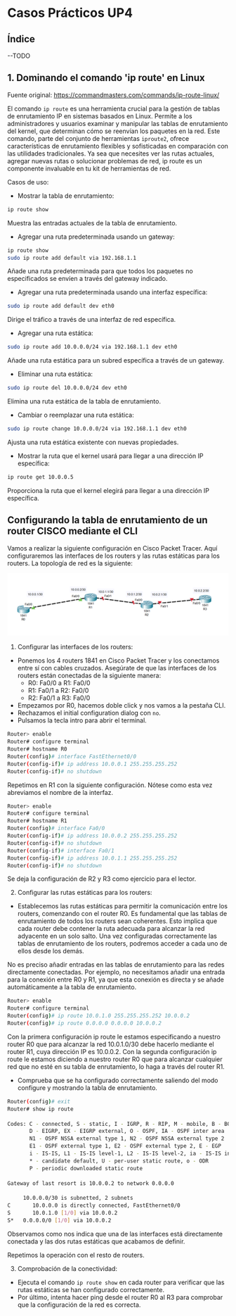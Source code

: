 # Casos Prácticos UP4

## Índice

--TODO

## 1. Dominando el comando 'ip route' en Linux

Fuente original: <https://commandmasters.com/commands/ip-route-linux/>

El comando `ip route` es una herramienta crucial para la gestión de tablas de enrutamiento IP en sistemas basados en Linux. Permite a los administradores y usuarios examinar y manipular las tablas de enrutamiento del kernel, que determinan cómo se reenvían los paquetes en la red. Este comando, parte del conjunto de herramientas `iproute2`, ofrece características de enrutamiento flexibles y sofisticadas en comparación con las utilidades tradicionales. Ya sea que necesites ver las rutas actuales, agregar nuevas rutas o solucionar problemas de red, ip route es un componente invaluable en tu kit de herramientas de red.

Casos de uso:

- Mostrar la tabla de enrutamiento:

```bash
ip route show
```

Muestra las entradas actuales de la tabla de enrutamiento.

- Agregar una ruta predeterminada usando un gateway:

```bash
ip route show
sudo ip route add default via 192.168.1.1
```

Añade una ruta predeterminada para que todos los paquetes no especificados se envíen a través del gateway indicado.

- Agregar una ruta predeterminada usando una interfaz específica:

```bash
sudo ip route add default dev eth0
```

Dirige el tráfico a través de una interfaz de red específica.

- Agregar una ruta estática:

```bash
sudo ip route add 10.0.0.0/24 via 192.168.1.1 dev eth0
```

Añade una ruta estática para un subred específica a través de un gateway.

- Eliminar una ruta estática:

```bash
sudo ip route del 10.0.0.0/24 dev eth0
```

Elimina una ruta estática de la tabla de enrutamiento.

- Cambiar o reemplazar una ruta estática:

```bash
sudo ip route change 10.0.0.0/24 via 192.168.1.1 dev eth0
```

Ajusta una ruta estática existente con nuevas propiedades.

- Mostrar la ruta que el kernel usará para llegar a una dirección IP específica:

```bash
ip route get 10.0.0.5
```

Proporciona la ruta que el kernel elegirá para llegar a una dirección IP específica.

## Configurando la tabla de enrutamiento de un router CISCO mediante el CLI

Vamos a realizar la siguiente configuración en Cisco Packet Tracer. Aquí configuraremos las interfaces de los routers y las rutas estáticas para los routers. La topología de red es la siguiente:

![Router Configuration Exercise](/assets/images/router-config-up4-1.png)

1. Configurar las interfaces de los routers:

- Ponemos los 4 routers 1841 en Cisco Packet Tracer y los conectamos entre sí con cables cruzados. Asegúrate de que las interfaces de los routers están conectadas de la siguiente manera:
  - R0: Fa0/0 a R1: Fa0/0
  - R1: Fa0/1 a R2: Fa0/0
  - R2: Fa0/1 a R3: Fa0/0
- Empezamos por R0, hacemos doble click y nos vamos a la pestaña CLI.
- Rechazamos el initial configuration dialog con `no`.
- Pulsamos la tecla intro para abrir el terminal.

```bash
Router> enable
Router# configure terminal
Router# hostname R0
Router(config)# interface FastEthernet0/0
Router(config-if)# ip address 10.0.0.1 255.255.255.252
Router(config-if)# no shutdown
```

Repetimos en R1 con la siguiente configuración. Nótese como esta vez abreviamos el nombre de la interfaz.

```bash
Router> enable
Router# configure terminal
Router# hostname R1
Router(config)# interface Fa0/0
Router(config-if)# ip address 10.0.0.2 255.255.255.252
Router(config-if)# no shutdown
Router(config-if)# interface Fa0/1
Router(config-if)# ip address 10.0.1.1 255.255.255.252
Router(config-if)# no shutdown
```

Se deja la configuración de R2 y R3 como ejercicio para el lector.

2. Configurar las rutas estáticas para los routers:

- Establecemos las rutas estáticas para permitir la comunicación entre los routers, comenzando con el router R0. Es fundamental que las tablas de enrutamiento de todos los routers sean coherentes. Esto implica que cada router debe contener la ruta adecuada para alcanzar la red adyacente en un solo salto. Una vez configuradas correctamente las tablas de enrutamiento de los routers, podremos acceder a cada uno de ellos desde los demás.

No es preciso añadir entradas en las tablas de enrutamiento para las redes directamente conectadas. Por ejemplo, no necesitamos añadir una entrada para la conexión entre R0 y R1, ya que esta conexión es directa y se añade automáticamente a la tabla de enrutamiento.

```bash
Router> enable
Router# configure terminal
Router(config)# ip route 10.0.1.0 255.255.255.252 10.0.0.2
Router(config)# ip route 0.0.0.0 0.0.0.0 10.0.0.2
```

Con la primera configuración ip route le estamos especificando a nuestro router R0 que para alcanzar la red 10.0.1.0/30 debe hacerlo mediante el router R1, cuya dirección IP es 10.0.0.2. Con la segunda configuración ip route le estamos diciendo a nuestro router R0 que para alcanzar cualquier red que no esté en su tabla de enrutamiento, lo haga a través del router R1.

- Comprueba que se ha configurado correctamente saliendo del modo configure y mostrando la tabla de enrutamiento.

```bash
Router(config)# exit
Router# show ip route

Codes: C - connected, S - static, I - IGRP, R - RIP, M - mobile, B - BGP
       D - EIGRP, EX - EIGRP external, O - OSPF, IA - OSPF inter area
       N1 - OSPF NSSA external type 1, N2 - OSPF NSSA external type 2
       E1 - OSPF external type 1, E2 - OSPF external type 2, E - EGP
       i - IS-IS, L1 - IS-IS level-1, L2 - IS-IS level-2, ia - IS-IS inter area
       * - candidate default, U - per-user static route, o - ODR
       P - periodic downloaded static route

Gateway of last resort is 10.0.0.2 to network 0.0.0.0

     10.0.0.0/30 is subnetted, 2 subnets
C       10.0.0.0 is directly connected, FastEthernet0/0
S       10.0.1.0 [1/0] via 10.0.0.2
S*   0.0.0.0/0 [1/0] via 10.0.0.2

```

Observamos como nos indica que una de las interfaces está directamente conectada y las dos rutas estáticas que acabamos de definir.

Repetimos la operación con el resto de routers.

3. Comprobación de la conectividad:

- Ejecuta el comando `ip route show` en cada router para verificar que las rutas estáticas se han configurado correctamente.
- Por último, intenta hacer ping desde el router R0 al R3 para comprobar que la configuración de la red es correcta.



